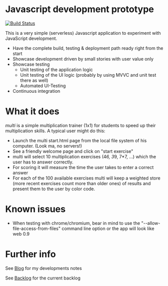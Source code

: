 # Javascript development prototype 

[![Build Status](https://secure.travis-ci.org/froh42/multi.png?branch=master)](http://travis-ci.org/froh42/multi)

This is a very simple (serverless) Javascript application to experiment with JavaScript development.

* Have the complete build, testing & deployment path ready right from the start
* Showcase development driven by small stories with user value only
* Showcase testing
  * Unit testing of the application logic
  * Unit testing of the UI logic (probably by using MVVC and unit test there as well)
  * Automated UI-Testing
* Continuous integration

# What it does

*multi* is a simple multiplication trainer (1x1) for students to speed up their multiplication skills. A typical user might do this:

* Launch the multi start.html page from the local file system of his computer. (Look ma, no servers!)
* See a friendly welcome page and click on "start exercise"
* multi will select 10 multiplication exercises (4*6, 3*9, 7*7, …) which the user has to answer correctly.
* For scoring it will measure the time the user takes to enter a correct answer
* For each of the 100 available exercises multi will keep a weighted store (more recent exercises count more than older ones) of results and present them to the user by color code.

# Known issues

* When testing with chrome/chromium, bear in mind to use the "--allow-file-access-from-files" command line option or the app will look like web 0.9


# Further info

See [Blog](blog.md) for my developments notes

See [Backlog](backlog.md) for the current backlog
